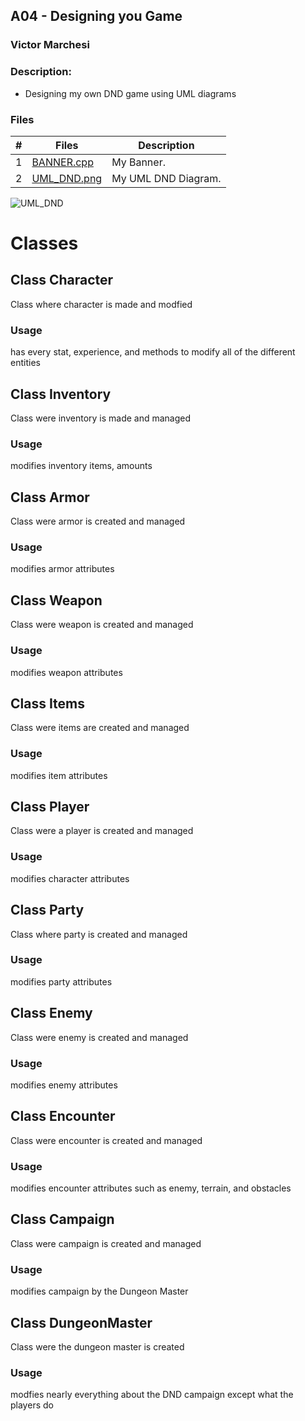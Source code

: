 ## A04 - Designing you Game
### Victor Marchesi
### Description:
- Designing my own DND game using UML diagrams

### Files
|   #   | Files    | Description                      |
| :---: | -------- | -------------------------------- |
|   1   | [BANNER.cpp](./BANNER.cpp) | My Banner. |
|   2   | [UML_DND.png](./UML_DND.png) | My UML DND Diagram. |

![UML_DND](https://user-images.githubusercontent.com/91359207/236106847-05bd4b21-04f1-4f2f-8c82-2a0978fb621b.png)

# Classes
## Class Character
Class where character is made and modfied
### Usage
has every stat, experience, and methods to modify all of the different entities

## Class Inventory
Class were inventory is made and managed
### Usage
modifies inventory items, amounts

## Class Armor
Class were armor is created and managed
### Usage
modifies armor attributes

## Class Weapon
Class were weapon is created and managed
### Usage
modifies weapon attributes

## Class Items
Class were items are created and managed
### Usage
modifies item attributes

## Class Player
Class were a player is created and managed
### Usage
modifies character attributes

## Class Party
Class where party is created and managed
### Usage
modifies party attributes

## Class Enemy
Class were enemy is created and managed
### Usage
modifies enemy attributes

## Class Encounter
Class were encounter is created and managed
### Usage
modifies encounter attributes such as enemy, terrain, and obstacles

## Class Campaign
Class were campaign is created and managed
### Usage
modifies campaign by the Dungeon Master

## Class DungeonMaster
Class were the dungeon master is created
### Usage
modfies nearly everything about the DND campaign except what the players do
